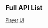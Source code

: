 ## Full API List

[Player](https://bauqq.github.io/RuinUI_Documentation/api/player)
[UI](https://bauqq.github.io/RuinUI_Documentation/api/ui)
